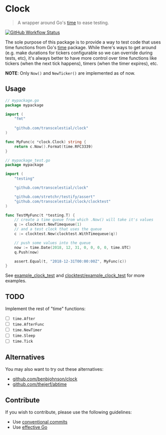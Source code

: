 # Clock
> A wrapper around Go's [time](https://golang.org/pkg/time/) to ease testing.

[![GitHub Workflow Status](https://img.shields.io/github/workflow/status/transcelestial/clock/Test?label=test&style=flat-square)](https://github.com/transcelestial/clock/actions?query=workflow%3ATest)

The sole purpose of this package is to provide a way to test code that uses time functions from Go's [time](https://golang.org/pkg/time/) package. While there's ways to get around (e.g. make durations for tickers configurable so we can override during tests, etc), it's always better to have more control over time functions like tickers (when the next tick happens), timers (when the timer expires), etc.

**NOTE**: Only `Now()` and `NewTicker()` are implemented as of now.

## Usage

```go
// mypackage.go
package mypackage

import (
    "fmt"
	
	"github.com/transcelestial/clock"
)

func MyFunc(c *clock.Clock) string {
    return c.Now().Format(time.RFC3339)
}
```

```go
// mypackage_test.go
package mypackage

import (
	"testing"

	"github.com/transcelestial/clock"

    "github.com/stretchr/testify/assert"
	"github.com/transcelestial/clock/clocktest"
)

func TestMyFunc(t *testing.T) {
    // create a time queue from which .Now() will take it's values
    q := clocktest.NewTimequeue(1)
    // and a test clock that uses the queue
    c := clocktest.New(clocktest.WithTimequeue(q))

    // push some values into the queue
    now := time.Date(2018, 12, 31, 0, 0, 0, 0, time.UTC)
	q.Push(now)

    assert.Equal(t, "2018-12-31T00:00:00Z", MyFunc(c))
}

```

See [example_clock_test](./example_clock_test.go) and [clocktest/example_clock_test](./clocktest/example_clock_test.go) for more examples.

## TODO
Implement the rest of "time" functions:

* [ ] `time.After`
* [ ] `time.AfterFunc`
* [ ] `time.NewTimer`
* [ ] `time.Sleep`
* [ ] `time.Tick`

## Alternatives
You may also want to try out these alternatives:
* [github.com/benbjohnson/clock](https://github.com/benbjohnson/clock)
* [github.com/thejerf/abtime](https://github.com/thejerf/abtime)

## Contribute
If you wish to contribute, please use the following guidelines:
* Use [conventional commits](https://conventionalcommits.org/)
* Use [effective Go](https://golang.org/doc/effective_go)
